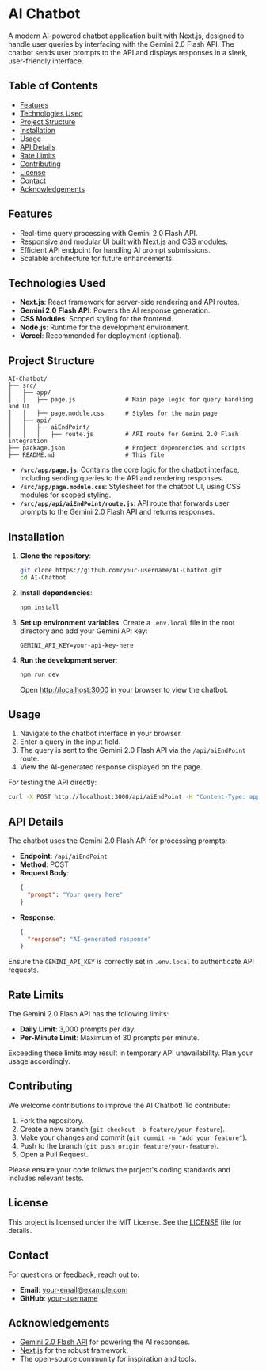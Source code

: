 # AI Chatbot

A modern AI-powered chatbot application built with Next.js, designed to handle user queries by interfacing with the Gemini 2.0 Flash API. The chatbot sends user prompts to the API and displays responses in a sleek, user-friendly interface.

## Table of Contents
- [Features](#features)
- [Technologies Used](#technologies-used)
- [Project Structure](#project-structure)
- [Installation](#installation)
- [Usage](#usage)
- [API Details](#api-details)
- [Rate Limits](#rate-limits)
- [Contributing](#contributing)
- [License](#license)
- [Contact](#contact)
- [Acknowledgements](#acknowledgements)

## Features
- Real-time query processing with Gemini 2.0 Flash API.
- Responsive and modular UI built with Next.js and CSS modules.
- Efficient API endpoint for handling AI prompt submissions.
- Scalable architecture for future enhancements.

## Technologies Used
- **Next.js**: React framework for server-side rendering and API routes.
- **Gemini 2.0 Flash API**: Powers the AI response generation.
- **CSS Modules**: Scoped styling for the frontend.
- **Node.js**: Runtime for the development environment.
- **Vercel**: Recommended for deployment (optional).

## Project Structure
```
AI-Chatbot/
├── src/
│   ├── app/
│   │   ├── page.js              # Main page logic for query handling and UI
│   │   ├── page.module.css      # Styles for the main page
│   ├── api/
│   │   ├── aiEndPoint/
│   │   │   ├── route.js         # API route for Gemini 2.0 Flash integration
├── package.json                 # Project dependencies and scripts
├── README.md                    # This file
```

- **`/src/app/page.js`**: Contains the core logic for the chatbot interface, including sending queries to the API and rendering responses.
- **`/src/app/page.module.css`**: Stylesheet for the chatbot UI, using CSS modules for scoped styling.
- **`/src/app/api/aiEndPoint/route.js`**: API route that forwards user prompts to the Gemini 2.0 Flash API and returns responses.

## Installation
1. **Clone the repository**:
   ```bash
   git clone https://github.com/your-username/AI-Chatbot.git
   cd AI-Chatbot
   ```

2. **Install dependencies**:
   ```bash
   npm install
   ```

3. **Set up environment variables**:
   Create a `.env.local` file in the root directory and add your Gemini API key:
   ```env
   GEMINI_API_KEY=your-api-key-here
   ```

4. **Run the development server**:
   ```bash
   npm run dev
   ```
   Open [http://localhost:3000](http://localhost:3000) in your browser to view the chatbot.

## Usage
1. Navigate to the chatbot interface in your browser.
2. Enter a query in the input field.
3. The query is sent to the Gemini 2.0 Flash API via the `/api/aiEndPoint` route.
4. View the AI-generated response displayed on the page.

For testing the API directly:
```bash
curl -X POST http://localhost:3000/api/aiEndPoint -H "Content-Type: application/json" -d '{"prompt": "Hello, AI!"}'
```

## API Details
The chatbot uses the Gemini 2.0 Flash API for processing prompts:
- **Endpoint**: `/api/aiEndPoint`
- **Method**: POST
- **Request Body**:
  ```json
  {
    "prompt": "Your query here"
  }
  ```
- **Response**:
  ```json
  {
    "response": "AI-generated response"
  }
  ```

Ensure the `GEMINI_API_KEY` is correctly set in `.env.local` to authenticate API requests.

## Rate Limits
The Gemini 2.0 Flash API has the following limits:
- **Daily Limit**: 3,000 prompts per day.
- **Per-Minute Limit**: Maximum of 30 prompts per minute.

Exceeding these limits may result in temporary API unavailability. Plan your usage accordingly.

## Contributing
We welcome contributions to improve the AI Chatbot! To contribute:
1. Fork the repository.
2. Create a new branch (`git checkout -b feature/your-feature`).
3. Make your changes and commit (`git commit -m "Add your feature"`).
4. Push to the branch (`git push origin feature/your-feature`).
5. Open a Pull Request.

Please ensure your code follows the project's coding standards and includes relevant tests.

## License
This project is licensed under the MIT License. See the [LICENSE](LICENSE) file for details.

## Contact
For questions or feedback, reach out to:
- **Email**: your-email@example.com
- **GitHub**: [your-username](https://github.com/your-username)

## Acknowledgements
- [Gemini 2.0 Flash API](https://gemini.ai) for powering the AI responses.
- [Next.js](https://nextjs.org) for the robust framework.
- The open-source community for inspiration and tools.